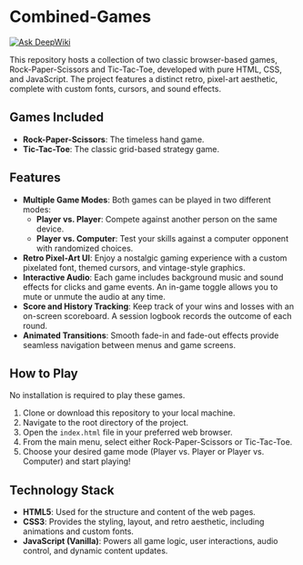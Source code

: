 # Combined-Games
[![Ask DeepWiki](https://devin.ai/assets/askdeepwiki.png)](https://deepwiki.com/MolnarHangaBorbala/Combined-Games)

This repository hosts a collection of two classic browser-based games, Rock-Paper-Scissors and Tic-Tac-Toe, developed with pure HTML, CSS, and JavaScript. The project features a distinct retro, pixel-art aesthetic, complete with custom fonts, cursors, and sound effects.

## Games Included

- **Rock-Paper-Scissors**: The timeless hand game.
- **Tic-Tac-Toe**: The classic grid-based strategy game.

## Features

- **Multiple Game Modes**: Both games can be played in two different modes:
    - **Player vs. Player**: Compete against another person on the same device.
    - **Player vs. Computer**: Test your skills against a computer opponent with randomized choices.
- **Retro Pixel-Art UI**: Enjoy a nostalgic gaming experience with a custom pixelated font, themed cursors, and vintage-style graphics.
- **Interactive Audio**: Each game includes background music and sound effects for clicks and game events. An in-game toggle allows you to mute or unmute the audio at any time.
- **Score and History Tracking**: Keep track of your wins and losses with an on-screen scoreboard. A session logbook records the outcome of each round.
- **Animated Transitions**: Smooth fade-in and fade-out effects provide seamless navigation between menus and game screens.

## How to Play

No installation is required to play these games.

1.  Clone or download this repository to your local machine.
2.  Navigate to the root directory of the project.
3.  Open the `index.html` file in your preferred web browser.
4.  From the main menu, select either Rock-Paper-Scissors or Tic-Tac-Toe.
5.  Choose your desired game mode (Player vs. Player or Player vs. Computer) and start playing!

## Technology Stack

- **HTML5**: Used for the structure and content of the web pages.
- **CSS3**: Provides the styling, layout, and retro aesthetic, including animations and custom fonts.
- **JavaScript (Vanilla)**: Powers all game logic, user interactions, audio control, and dynamic content updates.
